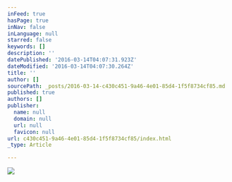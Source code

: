```yaml
---
inFeed: true
hasPage: true
inNav: false
inLanguage: null
starred: false
keywords: []
description: ''
datePublished: '2016-03-14T04:07:31.923Z'
dateModified: '2016-03-14T04:07:30.264Z'
title: ''
author: []
sourcePath: _posts/2016-03-14-c430c451-9a46-4e01-85d4-1f5f8734cf85.md
published: true
authors: []
publisher:
  name: null
  domain: null
  url: null
  favicon: null
url: c430c451-9a46-4e01-85d4-1f5f8734cf85/index.html
_type: Article

---
```

![](https://the-grid-user-content.s3-us-west-2.amazonaws.com/b67985b3-2fff-4b79-bac6-dc4c804831b2.jpg)